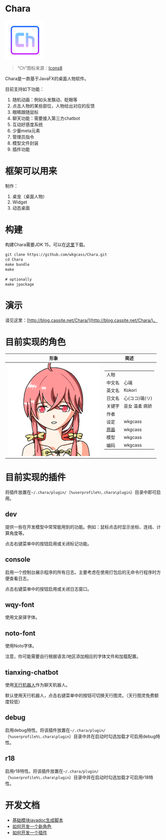 # Chara

<img src="docs/readme-bundle/chara.png" width="128px" height="128px">

> “Ch”图标来源：[Icons8](https://icons8.com)

Chara是一款基于JavaFX的桌面人物软件。

目前支持如下功能：

1. 随机动画：例如头发飘动、眨眼等
2. 点击人物的某些部位，人物给出对应的反馈
3. 眼睛跟随鼠标
4. 聊天功能：需要接入第三方chatbot
5. 互动好感度系统
6. 少量meta元素
7. 管理员指令
8. 模型文件封装
9. 插件功能

# 框架可以用来

制作：

1. 桌宠（桌面人物）
2. Widget
3. 动态桌面

# 构建

构建Chara需要JDK 15，可以在[这里](https://adoptopenjdk.net/?variant=openjdk15&jvmVariant=hotspot)下载。

```
git clone https://github.com/wkgcass/Chara.git
cd Chara
make bundle
make

# optionally
make jpackage
```

# 演示

请见这里：[http://blog.cassite.net/Chara/](http://blog.cassite.net/Chara/)。

# 目前实现的角色

<table>
<thead>
  <tr>
   <th>形象</th>
   <th>简述</th>
  </tr>
</thead>
<tbody>
  <tr>
   <td>
<a href="https://github.com/wkgcass/Chara/tree/master/characters/kokori"><img src="docs/readme-bundle/kokori.png" width="300px" height="300px"></a>
   </td>
   <td>
<table>
<tbody>
  <tr><td> 人物 </td></tr>
  <tr><td> 中文名 </td> <td> 心璃 </td></tr>
  <tr><td> 英文名 </td> <td> Kokori </td></tr>
  <tr><td> 日文名 </td> <td> 心(ココ)璃(リ) </td></tr>
  <tr><td> 关键字 </td> <td> 巫女 温柔 病娇 </td></tr>
  <tr><td> 作者 </td></tr>
  <tr><td> 设定 </td> <td> wkgcass </td></tr>
  <tr><td><a href="https://www.pixiv.net/artworks/85094809"> 原画 </a></td> <td> wkgcass </td></tr>
  <tr><td> 模型 </td> <td> wkgcass </td></tr>
  <tr><td> 编码 </td> <td> wkgcass </td></tr>
</tbody>
</table>
   </td>
  </tr> <!-- end kokori -->
</tbody>
</table>

# 目前实现的插件

将插件放置在`~/.chara/plugin/`（`%userprofile%\.chara\plugin`）目录中即可启用。

## dev

提供一些在开发模型中常常能用到的功能。例如：鼠标点击时显示坐标、连线、计算角度等。

点击右键菜单中的按钮启用或关闭标记功能。

## console

启用一个控制台展示程序的所有日志。主要考虑在使用打包后的无命令行程序时方便查看日志。

点击右键菜单中的按钮启用或关闭日志窗口。

## wqy-font

使用文泉驿字体。

## noto-font

使用Noto字体。

注意，你可能需要自行根据语言/地区添加相应的字体文件和加载配置。

## tianxing-chatbot

使用[天行机器人](https://www.tianapi.com/search/机器人)作为聊天机器人。

默认使用天行机器人，点击右键菜单中的按钮可切换天行图灵。（天行图灵免费额度较低）

## debug

启用debug特性。将该插件放置在`~/.chara/plugin/`（`%userprofile%\.chara\plugin`）目录中并在启动时勾选加载才可启用debug特性。

## r18

启用r18特性。将该插件放置在`~/.chara/plugin/`（`%userprofile%\.chara\plugin`）目录中并在启动时勾选加载才可启用r18特性。

# 开发文档

* [基础模块javadoc生成脚本](docs/generate-javadoc.sh)
* [如何开发一个新角色](docs/how-to-develop-a-new-character.md)
* [如何开发一个插件](docs/how-to-develop-a-new-plugin.md)
